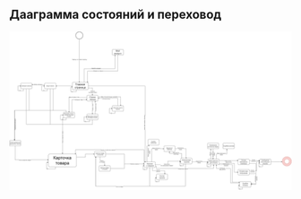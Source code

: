 ## Дааграмма состояний и переховод

![STD](https://github.com/PyroJombie/PyroJombie/blob/main/pic/STD_aksenov.png)